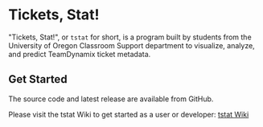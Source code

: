 # Tickets, Stat!

"Tickets, Stat!", or `tstat` for short, is a program built by students from the University of Oregon Classroom Support department to visualize, analyze, and predict TeamDynamix ticket metadata.

## Get Started
The source code and latest release are available from GitHub.

Please visit the tstat Wiki to get started as a user or developer:
[tstat Wiki](https://github.com/uoclass/tstat/wiki)
